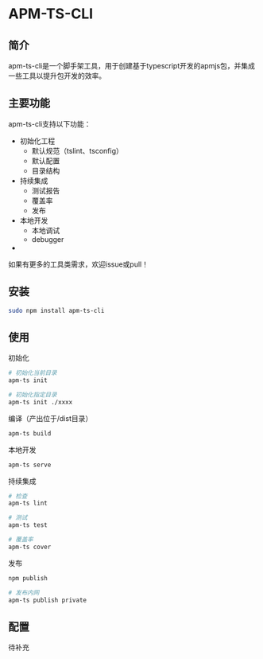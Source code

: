 # APM-TS-CLI

## 简介

apm-ts-cli是一个脚手架工具，用于创建基于typescript开发的apmjs包，并集成一些工具以提升包开发的效率。


## 主要功能

apm-ts-cli支持以下功能：

- 初始化工程
  - 默认规范（tslint、tsconfig）
  - 默认配置
  - 目录结构
- 持续集成
  - 测试报告
  - 覆盖率
  - 发布
- 本地开发
  - 本地调试
  - debugger
- 

如果有更多的工具类需求，欢迎issue或pull！

## 安装

```bash
sudo npm install apm-ts-cli
```

## 使用

初始化

```bash
# 初始化当前目录
apm-ts init

# 初始化指定目录
apm-ts init ./xxxx
```

编译（产出位于/dist目录）
```bash
apm-ts build
```

本地开发

```bash
apm-ts serve
```

持续集成

```bash
# 检查
apm-ts lint

# 测试
apm-ts test

# 覆盖率
apm-ts cover
```

发布

```bash
npm publish

# 发布内网
apm-ts publish private

```

## 配置

待补充